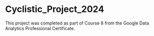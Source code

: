 # Cyclistic_Project_2024
This project was completed as part of Course 8 from the Google Data Analytics Professional Certificate.
